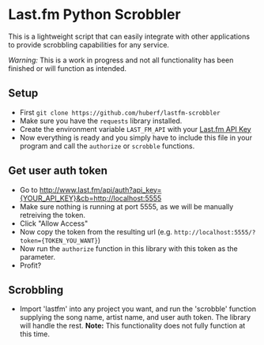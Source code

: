 # Last.fm Python Scrobbler

This is a lightweight script that can easily integrate with other applications
to provide scrobbling capabilities for any service.

*Warning:* This is a work in progress and not all functionality has been
finished or will function as intended.

## Setup
* First `git clone https://github.com/huberf/lastfm-scrobbler`
* Make sure you have the `requests` library installed.
* Create the environment variable `LAST_FM_API` with your [Last.fm API
  Key](http://www.last.fm/api/authentication)
* Now everything is ready and you simply have to include this file in your
  program and call the `authorize` or `scrobble` functions.


## Get user auth token
* Go to http://www.last.fm/api/auth?api_key={YOUR_API_KEY}&cb=http://localhost:5555
* Make sure nothing is running at port 5555, as we will be manually retreiving
  the token.
* Click "Allow Access"
* Now copy the token from the resulting url (e.g.
  `http://localhost:5555/?token={TOKEN_YOU_WANT}`)
* Now run the `authorize` function in this library with this token as the
  parameter.
* Profit?

## Scrobbling
* Import 'lastfm' into any project you want, and run the 'scrobble' function
  supplying the song name, artist name, and user auth token. The library will
  handle the rest. **Note:** This functionality does not fully function at this
  time.
